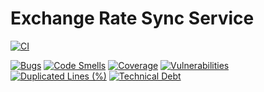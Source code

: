 # Exchange Rate Sync Service

[![CI](https://github.com/angloeastern/exchange-rate-sync-service/actions/workflows/ci.yaml/badge.svg)](https://github.com/angloeastern/exchange-rate-sync-service/actions/workflows/ci.yaml)

[![Bugs](https://sonarcloud.io/api/project_badges/measure?project=angloeastern_exchange-rate-sync-service&metric=bugs&token=9c5d625e9c24bd52eaa54f2dbc1f0c067aa058eb)](https://sonarcloud.io/dashboard?id=angloeastern_exchange-rate-sync-service)
[![Code Smells](https://sonarcloud.io/api/project_badges/measure?project=angloeastern_exchange-rate-sync-service&metric=code_smells&token=9c5d625e9c24bd52eaa54f2dbc1f0c067aa058eb)](https://sonarcloud.io/dashboard?id=angloeastern_exchange-rate-sync-service)
[![Coverage](https://sonarcloud.io/api/project_badges/measure?project=angloeastern_exchange-rate-sync-service&metric=coverage&token=9c5d625e9c24bd52eaa54f2dbc1f0c067aa058eb)](https://sonarcloud.io/dashboard?id=angloeastern_exchange-rate-sync-service)
[![Vulnerabilities](https://sonarcloud.io/api/project_badges/measure?project=angloeastern_exchange-rate-sync-service&metric=vulnerabilities&token=9c5d625e9c24bd52eaa54f2dbc1f0c067aa058eb)](https://sonarcloud.io/dashboard?id=angloeastern_exchange-rate-sync-service)
[![Duplicated Lines (%)](https://sonarcloud.io/api/project_badges/measure?project=angloeastern_exchange-rate-sync-service&metric=duplicated_lines_density&token=9c5d625e9c24bd52eaa54f2dbc1f0c067aa058eb)](https://sonarcloud.io/dashboard?id=angloeastern_exchange-rate-sync-service)
[![Technical Debt](https://sonarcloud.io/api/project_badges/measure?project=angloeastern_exchange-rate-sync-service&metric=sqale_index&token=9c5d625e9c24bd52eaa54f2dbc1f0c067aa058eb)](https://sonarcloud.io/dashboard?id=angloeastern_exchange-rate-sync-service)